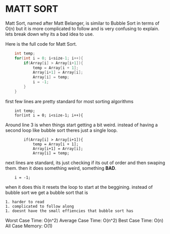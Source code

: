 # MATT SORT

Matt Sort, named after Matt Belanger, is similar to Bubble Sort in terms of O(n) but it is more complicated to follow and is very confusing to explain. lets break down why its a bad idea to use.

Here is the full code for Matt Sort.

```c
    int temp;
    for(int i = 0; i<size-1; i++){
        if(Array[i] > Array[i+1]){
            temp = Array[i + 1];
            Array[i+1] = Array[i];
            Array[i] = temp;
            i = -1;
        }
    }

```
first few lines are pretty standard for most sorting algorithms

```
    int temp;
    for(int i = 0; i<size-1; i++){
```
Around line 3 is when things start getting a bit weird. instead of having a second loop like bubble sort theres just a single loop.

```
        if(Array[i] > Array[i+1]){
            temp = Array[i + 1];
            Array[i+1] = Array[i];
            Array[i] = temp;
```

next lines are standard, its just checking if its out of order and then swaping them. then it does something weird, something **BAD**.

```
    i = -1;
```

when it does this it resets the loop to start at the beggining. instead of bubble sort we get a bubble sort that is 

    1. harder to read
    1. complicated to follow along
    1. doesnt have the small effiencies that bubble sort has

Worst Case Time: O(n^2)
Average Case Time: O(n^2)
Best Case Time: O(n)
All Case Memory: O(1)
